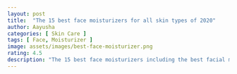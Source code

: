 ```yaml
---
layout: post
title:  "The 15 best face moisturizers for all skin types of 2020"
author: Aayusha
categories: [ Skin Care ]
tags: [ Face, Moisturizer ]
image: assets/images/best-face-moisturizer.png
rating: 4.5
description: "The 15 best face moisturizers including the best facial moisturizers, tinted moirturizers for normal skin, oily skin, sensitive skin and very dry skin and best drugstore moisturizers."
---
```


